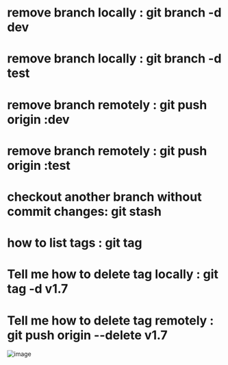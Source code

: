 # remove branch locally : git branch -d dev
# remove branch locally : git branch -d test

# remove branch remotely : git push origin :dev
# remove branch remotely : git push origin :test

# checkout another branch without commit changes: git stash 

# how to list tags : git tag

# Tell me how to delete tag locally : git tag -d v1.7

# Tell me how to delete tag remotely : git push origin --delete v1.7

![image](https://github.com/ahmedmangood/new-project/download.jpeg)

